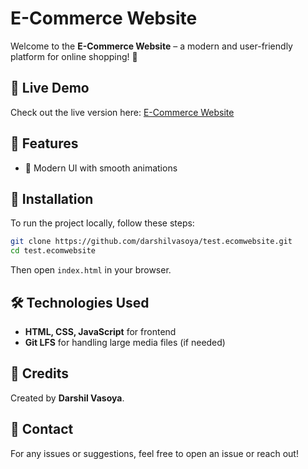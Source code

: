 # E-Commerce Website

Welcome to the **E-Commerce Website** – a modern and user-friendly platform for online shopping! 🛒

## 🔗 Live Demo
Check out the live version here: [E-Commerce Website](https://darshilvasoya.github.io/test.ecomwebsite/vsellsbootstrap.html)

## 📜 Features
- 🎨 Modern UI with smooth animations

## 🚀 Installation
To run the project locally, follow these steps:

```sh
git clone https://github.com/darshilvasoya/test.ecomwebsite.git
cd test.ecomwebsite
```

Then open `index.html` in your browser.


## 🛠 Technologies Used
- **HTML, CSS, JavaScript** for frontend
- **Git LFS** for handling large media files (if needed)

## 🙌 Credits
Created by **Darshil Vasoya**.

## 📩 Contact
For any issues or suggestions, feel free to open an issue or reach out!
